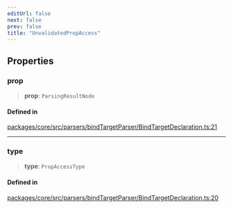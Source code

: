 ```yaml
---
editUrl: false
next: false
prev: false
title: "UnvalidatedPropAccess"
---
```


## Properties

### prop

> **prop**: `ParsingResultNode`

#### Defined in

[packages/core/src/parsers/bindTargetParser/BindTargetDeclaration.ts:21](https://github.com/mProjectsCode/obsidian-meta-bind-plugin/blob/4b16a75fb63dfdb34e3ccf2756a324a84dd8fd85/packages/core/src/parsers/bindTargetParser/BindTargetDeclaration.ts#L21)

***

### type

> **type**: `PropAccessType`

#### Defined in

[packages/core/src/parsers/bindTargetParser/BindTargetDeclaration.ts:20](https://github.com/mProjectsCode/obsidian-meta-bind-plugin/blob/4b16a75fb63dfdb34e3ccf2756a324a84dd8fd85/packages/core/src/parsers/bindTargetParser/BindTargetDeclaration.ts#L20)
